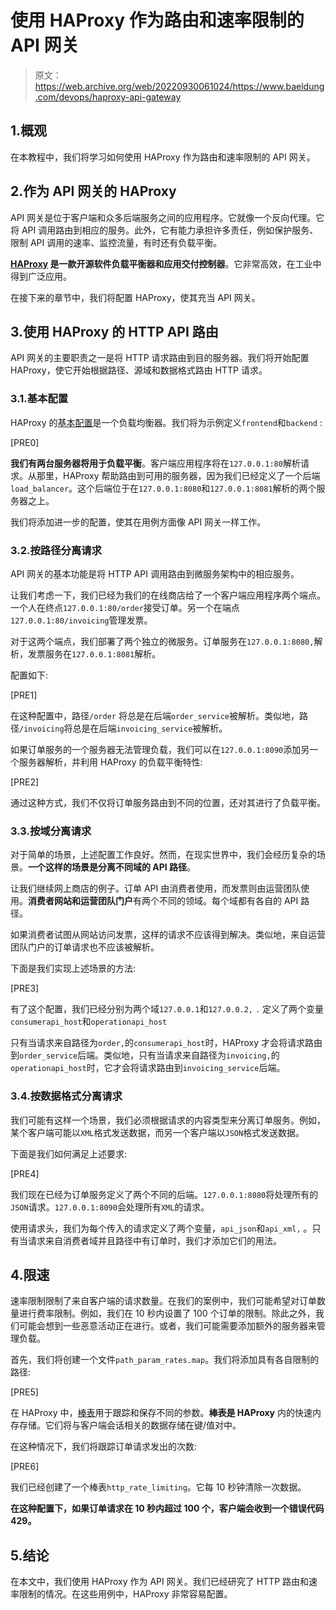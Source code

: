 # 使用 HAProxy 作为路由和速率限制的 API 网关

> 原文：<https://web.archive.org/web/20220930061024/https://www.baeldung.com/devops/haproxy-api-gateway>

## 1.概观

在本教程中，我们将学习如何使用 HAProxy 作为路由和速率限制的 API 网关。

## 2.作为 API 网关的 HAProxy

API 网关是位于客户端和众多后端服务之间的应用程序。它就像一个反向代理。它将 API 调用路由到相应的服务。此外，它有能力承担许多责任，例如保护服务、限制 API 调用的速率、监控流量，有时还有负载平衡。

**[HAProxy](https://web.archive.org/web/20221212054534/https://www.haproxy.com/) 是一款开源软件负载平衡器和应用交付控制器**。它非常高效，在工业中得到广泛应用。

在接下来的章节中，我们将配置 HAProxy，使其充当 API 网关。

## 3.使用 HAProxy 的 HTTP API 路由

API 网关的主要职责之一是将 HTTP 请求路由到目的服务器。我们将开始配置 HAProxy，使它开始根据路径、源域和数据格式路由 HTTP 请求。

### 3.1.基本配置

HAProxy 的[基本配置](https://web.archive.org/web/20221212054534/https://www.haproxy.com/blog/haproxy-configuration-basics-load-balance-your-servers/)是一个负载均衡器。我们将为示例定义`frontend`和`backend` :

[PRE0]

**我们有两台服务器将用于负载平衡**。客户端应用程序将在`127.0.0.1:80`解析请求。从那里，HAProxy 帮助路由到可用的服务器，因为我们已经定义了一个后端`load_balancer`。这个后端位于在`127.0.0.1:8080`和`127.0.0.1:8081`解析的两个服务器之上。

我们将添加进一步的配置，使其在用例方面像 API 网关一样工作。

### 3.2.按路径分离请求

API 网关的基本功能是将 HTTP API 调用路由到微服务架构中的相应服务。

让我们考虑一下，我们已经为我们的在线商店给了一个客户端应用程序两个端点。一个人在终点`127.0.0.1:80/order`接受订单。另一个在端点`127.0.0.1:80/invoicing`管理发票。

对于这两个端点，我们部署了两个独立的微服务。订单服务在`127.0.0.1:8080,`解析，发票服务在`127.0.0.1:8081`解析。

配置如下:

[PRE1]

在这种配置中，路径`/order` 将总是在后端`order_service`被解析。类似地，路径`/invoicing`将总是在后端`invoicing_service`被解析。

如果订单服务的一个服务器无法管理负载，我们可以在`127.0.0.1:8090`添加另一个服务器解析，并利用 HAProxy 的负载平衡特性:

[PRE2]

通过这种方式，我们不仅将订单服务路由到不同的位置，还对其进行了负载平衡。

### 3.3.按域分离请求

对于简单的场景，上述配置工作良好。然而，在现实世界中，我们会经历复杂的场景。**一个这样的场景是分离不同域的 API 路径**。

让我们继续网上商店的例子。订单 API 由消费者使用，而发票则由运营团队使用。**消费者网站和运营团队门户**有两个不同的领域。每个域都有各自的 API 路径。

如果消费者试图从网站访问发票，这样的请求不应该得到解决。类似地，来自运营团队门户的订单请求也不应该被解析。

下面是我们实现上述场景的方法:

[PRE3]

有了这个配置，我们已经分别为两个域`127.0.0.1`和`127.0.0.2,` `.` 定义了两个变量`consumerapi_host`和`operationapi_host`

只有当请求来自路径为`order,`的`consumerapi_host`时，HAProxy 才会将请求路由到`order_service`后端。类似地，只有当请求来自路径为`invoicing,`的`operationapi_host`时，它才会将请求路由到`invoicing_service`后端。

### 3.4.按数据格式分离请求

我们可能有这样一个场景，我们必须根据请求的内容类型来分离订单服务。例如，某个客户端可能以`XML`格式发送数据，而另一个客户端以`JSON`格式发送数据。

下面是我们如何满足上述要求:

[PRE4]

我们现在已经为订单服务定义了两个不同的后端。`127.0.0.1:8080`将处理所有的`JSON`请求。`127.0.0.1:8090`会处理所有`XML`的请求。

使用请求头，我们为每个传入的请求定义了两个变量，`api_json`和`api_xml,` 。只有当请求来自消费者域并且路径中有订单时，我们才添加它们的用法。

## 4.限速

速率限制限制了来自客户端的请求数量。在我们的案例中，我们可能希望对订单数量进行费率限制。例如，我们在 10 秒内设置了 100 个订单的限制。除此之外，我们可能会想到一些恶意活动正在进行。或者，我们可能需要添加额外的服务器来管理负载。

首先，我们将创建一个文件`path_param_rates.map`。我们将添加具有各自限制的路径:

[PRE5]

在 HAProxy 中，[棒表](https://web.archive.org/web/20221212054534/https://www.haproxy.com/blog/introduction-to-haproxy-stick-tables/)用于跟踪和保存不同的参数。**棒表是 HAProxy** 内的快速内存存储。它们将与客户端会话相关的数据存储在键/值对中。

在这种情况下，我们将跟踪订单请求发出的次数:

[PRE6]

我们已经创建了一个棒表`http_rate_limiting`。它每 10 秒钟清除一次数据。

**在这种配置下，如果订单请求在 10 秒内超过 100 个，客户端会收到一个错误代码 429。**

## 5.结论

在本文中，我们使用 HAProxy 作为 API 网关。我们已经研究了 HTTP 路由和速率限制的情况。在这些用例中，HAProxy 非常容易配置。